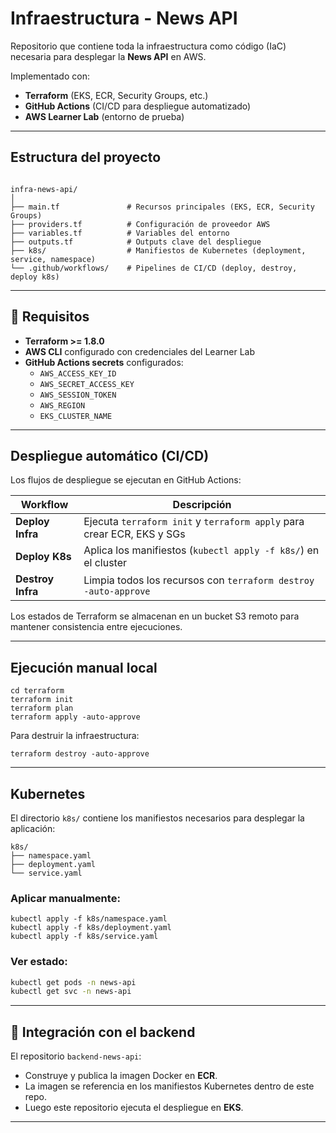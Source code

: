 # Infraestructura - News API

Repositorio que contiene toda la infraestructura como código (IaC) necesaria para desplegar la **News API** en AWS.

Implementado con:
- **Terraform** (EKS, ECR, Security Groups, etc.)
- **GitHub Actions** (CI/CD para despliegue automatizado)
- **AWS Learner Lab** (entorno de prueba)

---

## Estructura del proyecto

````

infra-news-api/
│
├── main.tf               # Recursos principales (EKS, ECR, Security Groups)
├── providers.tf          # Configuración de proveedor AWS
├── variables.tf          # Variables del entorno
├── outputs.tf            # Outputs clave del despliegue
├── k8s/                  # Manifiestos de Kubernetes (deployment, service, namespace)
└── .github/workflows/    # Pipelines de CI/CD (deploy, destroy, deploy k8s)

````

---

## 🚀 Requisitos

- **Terraform >= 1.8.0**
- **AWS CLI** configurado con credenciales del Learner Lab
- **GitHub Actions secrets** configurados:
  - `AWS_ACCESS_KEY_ID`
  - `AWS_SECRET_ACCESS_KEY`
  - `AWS_SESSION_TOKEN`
  - `AWS_REGION`
  - `EKS_CLUSTER_NAME`

---

## Despliegue automático (CI/CD)

Los flujos de despliegue se ejecutan en GitHub Actions:

| Workflow | Descripción |
|-----------|--------------|
| **Deploy Infra** | Ejecuta `terraform init` y `terraform apply` para crear ECR, EKS y SGs |
| **Deploy K8s** | Aplica los manifiestos (`kubectl apply -f k8s/`) en el cluster |
| **Destroy Infra** | Limpia todos los recursos con `terraform destroy -auto-approve` |

Los estados de Terraform se almacenan en un bucket S3 remoto para mantener consistencia entre ejecuciones.

---

## Ejecución manual local

```
cd terraform
terraform init
terraform plan
terraform apply -auto-approve
````

Para destruir la infraestructura:

```
terraform destroy -auto-approve
```

---

## Kubernetes

El directorio `k8s/` contiene los manifiestos necesarios para desplegar la aplicación:

```
k8s/
├── namespace.yaml
├── deployment.yaml
└── service.yaml
```

### Aplicar manualmente:

```
kubectl apply -f k8s/namespace.yaml
kubectl apply -f k8s/deployment.yaml
kubectl apply -f k8s/service.yaml
```

### Ver estado:

```bash
kubectl get pods -n news-api
kubectl get svc -n news-api
```

---

## 🔗 Integración con el backend

El repositorio `backend-news-api`:

* Construye y publica la imagen Docker en **ECR**.
* La imagen se referencia en los manifiestos Kubernetes dentro de este repo.
* Luego este repositorio ejecuta el despliegue en **EKS**.

---